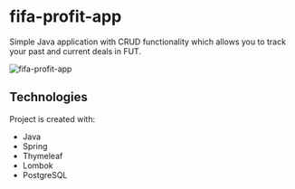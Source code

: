 # fifa-profit-app

Simple Java application with CRUD functionality which allows you to track your past and current deals in FUT.

![fifa-profit-app](https://user-images.githubusercontent.com/64747013/205494385-24e91868-7b6b-4493-b22a-badfb6fb9c6c.png)


## Technologies
Project is created with:
* Java
* Spring
* Thymeleaf
* Lombok
* PostgreSQL
